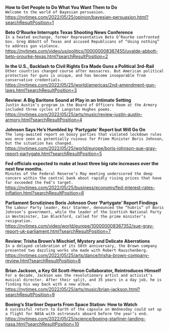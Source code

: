 **How to Get People to Do What You Want Them to Do**\
`Welcome to the world of Bayesian persuasion.`\
https://nytimes.com/2022/05/25/opinion/bayesian-persuasion.html?searchResultPosition=1

**Beto O’Rourke Interrupts Texas Shooting News Conference**\
`In a heated exchange, former Representative Beto O’Rourke confronted Gov. Greg Abbott of Texas and accused Republicans of “doing nothing” to address gun violence.`\
https://nytimes.com/video/us/politics/100000008367455/uvalde-abbott-beto-orourke-texas.html?searchResultPosition=2

**In the U.S., Backlash to Civil Rights Era Made Guns a Political 3rd-Rail**\
`Other countries changed course after massacres. But American political protection for guns is unique, and has become inseparable from conservative credentials.`\
https://nytimes.com/2022/05/25/world/americas/2nd-amendment-gun-laws.html?searchResultPosition=3

**Review: A Big Baritone Sound at Play in an Intimate Setting**\
`Justin Austin’s program in the Board of Officers Room at the Armory included three cycles of Langston Hughes poems.`\
https://nytimes.com/2022/05/25/arts/music/review-justin-austin-armory.html?searchResultPosition=4

**Johnson Says He’s Humbled by ‘Partygate’ Report but Will Go On**\
`The long-awaited report on boozy parties that violated lockdown rules was once seen as potentially ruinous for Prime Minister Boris Johnson, but the situation has changed.`\
https://nytimes.com/2022/05/25/world/europe/boris-johnson-sue-gray-report-partygate.html?searchResultPosition=5

**Fed officials expected to make at least three big rate increases over the next few months.**\
`Minutes of the Federal Reserve’s May meeting underscored the deep concern within the central bank about rapidly rising prices that have far exceeded the Fed’s target.`\
https://nytimes.com/2022/05/25/business/economy/fed-interest-rates-inflation.html?searchResultPosition=6

**Parliament Scrutizines Boris Johnson Over ‘Partygate’ Report Findings**\
`The Labour Party leader, Keir Starmer, denounced the “hubris” of Boris Johnson’s government, while the leader of the Scottish National Party in Westminster, Ian Blackford, called for the prime minister’s resignation.`\
https://nytimes.com/video/world/europe/100000008367352/sue-gray-report-uk-parliament.html?searchResultPosition=7

**Review: Trisha Brown’s Mischief, Mystery and Delicate Aberrations**\
`In a delayed celebration of its 50th anniversary, the Brown company presented two dazzling works she made with Robert Rauschenberg.`\
https://nytimes.com/2022/05/25/arts/dance/trisha-brown-company-review.html?searchResultPosition=8

**Brian Jackson, a Key Gil Scott-Heron Collaborator, Reintroduces Himself**\
`For a decade, Jackson was the revolutionary artist and activist’s musical director. After their split, and 35 years in a day job, he is finding his way back with a new album.`\
https://nytimes.com/2022/05/25/arts/music/brian-jackson.html?searchResultPosition=9

**Boeing’s Starliner Departs From Space Station: How to Watch**\
`A successful return to Earth of the capsule on Wednesday could set up a flight for NASA with astronauts aboard before the year’s end.`\
https://nytimes.com/2022/05/25/science/boeing-starliner-landing-nasa.html?searchResultPosition=10

